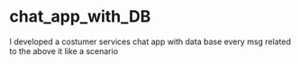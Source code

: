# chat_app_with_DB
I developed a costumer services chat app with data base every msg related to the above it like a scenario 
